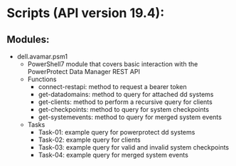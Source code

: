 # Scripts (API version 19.4):
## Modules: 
* dell.avamar.psm1
    * PowerShell7 module that covers basic interaction with the PowerProtect Data Manager REST API
    * Functions
        * connect-restapi: method to request a bearer token
        * get-datadomains: method to query for attached dd systems
        * get-clients: method to perform a recursive query for clients
        * get-checkpoints: method to query for system checkpoints
        * get-systemevents: method to query for merged system events
    * Tasks
        * Task-01: example query for powerprotect dd systems
        * Task-02: example query for clients
        * Task-03: example query for valid and invalid system checkpoints
        * Task-04: example query for merged system events
